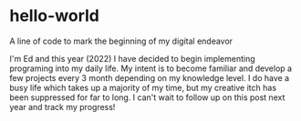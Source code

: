 # hello-world
A line of code to mark the beginning of my digital endeavor 

I'm Ed and this year (2022) I have decided to begin implementing programing into my daily life. My intent is to become familiar and develop a few projects every 3 month depending on my knowledge level. I do have a busy life which takes up a majority of my time, but my creative itch has been suppressed for far to long. I can't wait to follow up on this post next year and track my progress!
